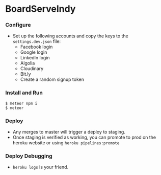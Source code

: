 # BoardServeIndy

### Configure

* Set up the following accounts and copy the keys to the `settings.dev.json` file:
  * Facebook login
  * Google login
  * LinkedIn login
  * Algolia
  * Cloudinary
  * Bit.ly
  * Create a random signup token

### Install and Run

```
$ meteor npm i
$ meteor
```

### Deploy

- Any merges to master will trigger a deploy to staging. 
- Once staging is verified as working, you can promote to prod on the heroku website or using `heroku pipelines:promote`

### Deploy Debugging

- `heroku logs` is your friend.

